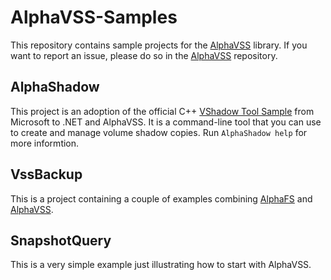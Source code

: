 # AlphaVSS-Samples

This repository contains sample projects for the [AlphaVSS](https://github.com/alphaleonis/AlphaVSS) library.  If you want to report an issue, please do so in the [AlphaVSS](https://github.com/alphaleonis/AlphaVSS) repository.

## AlphaShadow

This project is an adoption of the official C++ [VShadow Tool Sample](https://docs.microsoft.com/en-us/windows/win32/vss/vshadow-tool-and-sample) from Microsoft to 
.NET and AlphaVSS.  It  is a command-line tool that you can use to create and manage volume shadow copies.  Run `AlphaShadow help` for more informtion.

## VssBackup

This is a project containing a couple of examples combining [AlphaFS](https://github.com/alphaleonis/AlphaFS) and [AlphaVSS](https://github.com/alphaleonis/AlphaVSS).

## SnapshotQuery

This is a very simple example just illustrating how to start with AlphaVSS.


